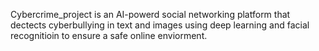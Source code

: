 Cybercrime_project is an AI-powerd social networking platform that dectects cyberbullying in text and images using deep learning and facial recognitioin to ensure a safe online enviorment.
